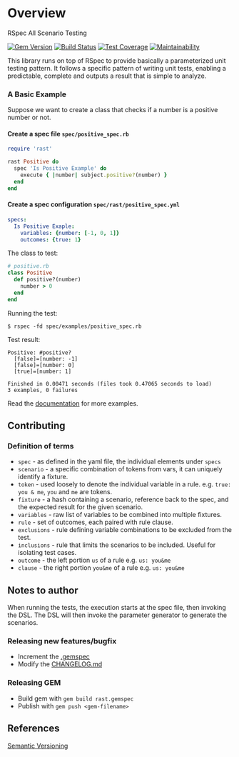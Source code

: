 # Overview

RSpec All Scenario Testing

[![Gem Version](https://badge.fury.io/rb/rast.svg)](https://badge.fury.io/rb/rast)
[![Build Status](https://travis-ci.com/roycetech/rast.svg?branch=master)](https://travis-ci.com/roycetech/rast)
[![Test Coverage](https://api.codeclimate.com/v1/badges/280a80e7e03350b7a3d3/test_coverage)](https://codeclimate.com/github/roycetech/rast/test_coverage)
[![Maintainability](https://api.codeclimate.com/v1/badges/280a80e7e03350b7a3d3/maintainability)](https://codeclimate.com/github/roycetech/rast/maintainability)

This library runs on top of RSpec to provide basically a parameterized unit testing pattern. It follows a specific pattern of writing unit tests, enabling a predictable, complete and outputs a result that is simple to analyze.

### A Basic Example

Suppose we want to create a class that checks if a number is a positive number or not.

#### Create a spec file `spec/positive_spec.rb`

```ruby
require 'rast'

rast Positive do
  spec 'Is Positive Example' do
    execute { |number| subject.positive?(number) }
  end
end
```

#### Create a spec configuration `spec/rast/positive_spec.yml`

```yaml
specs:
  Is Positive Exaple:
    variables: {number: [-1, 0, 1]}
    outcomes: {true: 1}
```

The class to test:

```ruby
# positive.rb
class Positive
  def positive?(number)
    number > 0
  end
end
```

Running the test:

`$ rspec -fd spec/examples/positive_spec.rb`

Test result:

```
Positive: #positive?
  [false]=[number: -1]
  [false]=[number: 0]
  [true]=[number: 1]

Finished in 0.00471 seconds (files took 0.47065 seconds to load)
3 examples, 0 failures
```

Read the [documentation](./Documentation.md) for more examples.

## Contributing

### Definition of terms

- `spec` - as defined in the yaml file, the individual elements under `specs`
- `scenario` - a specific combination of tokens from vars, it can uniquely identify a fixture.
- `token` - used loosely to denote the individual variable in a rule. e.g. `true: you & me`, `you` and `me` are tokens.
- `fixture` - a hash containing a scenario, reference back to the spec, and the expected result for the given scenario.
- `variables` - raw list of variables to be combined into multiple fixtures.
- `rule` - set of outcomes, each paired with rule clause.
- `exclusions` - rule defining variable combinations to be excluded from the test.
- `inclusions` - rule that limits the scenarios to be included. Useful for isolating test cases.
- `outcome` - the left portion `us` of a rule e.g. `us: you&me`
- `clause` - the right portion `you&me` of a rule e.g. `us: you&me`

## Notes to author

When running the tests, the execution starts at the spec file, then invoking the
DSL. The DSL will then invoke the parameter generator to generate the scenarios.

### Releasing new features/bugfix

- Increment the [.gemspec](./.gemspec)
- Modify the [CHANGELOG.md](./CHANGELOG.md)

### Releasing GEM

- Build gem with `gem build rast.gemspec`
- Publish with `gem push <gem-filename>`

## References

[Semantic Versioning](https://semver.org)
